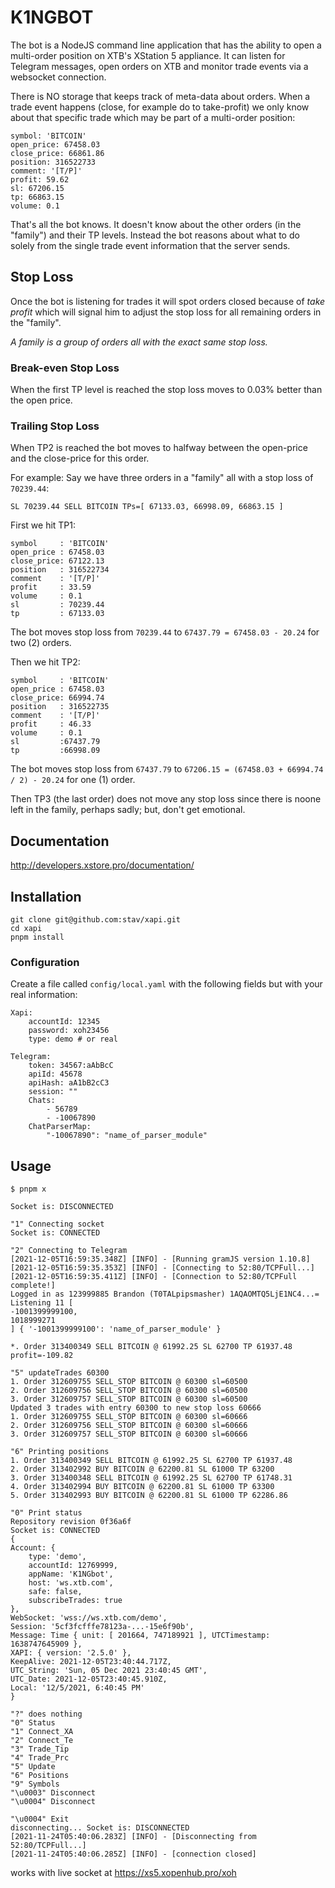 # K1NGBOT

The bot is a NodeJS command line application that has the ability to open a 
multi-order position on XTB's XStation 5 appliance. It can listen for Telegram 
messages, open orders on XTB and monitor trade events via a websocket connection.

There is NO storage that keeps track of meta-data about orders.  When a trade 
event happens (close, for example do to take-profit) we only know about that 
specific trade which may be part of a multi-order position:

    symbol: 'BITCOIN'
    open_price: 67458.03
    close_price: 66861.86
    position: 316522733
    comment: '[T/P]'
    profit: 59.62
    sl: 67206.15
    tp: 66863.15
    volume: 0.1

That's all the bot knows.  It doesn't know about the other orders (in the "family")
and their TP levels.  Instead the bot reasons about what to do solely from the single
trade event information that the server sends.

## Stop Loss

Once the bot is listening for trades it will spot orders closed because of _take
profit_ which will signal him to adjust the stop loss for all remaining orders in 
the "family".

_A family is a group of orders all with the exact same stop loss._

### Break-even Stop Loss

When the first TP level is reached the stop loss moves to 0.03% better than the
open price.

### Trailing Stop Loss

When TP2 is reached the bot moves to halfway between the open-price and the
close-price for this order.

For example: Say we have three orders in a "family" all with a stop loss of `70239.44`:

    SL 70239.44 SELL BITCOIN TPs=[ 67133.03, 66998.09, 66863.15 ]

First we hit TP1:

    symbol     : 'BITCOIN'
    open_price : 67458.03
    close_price: 67122.13
    position   : 316522734
    comment    : '[T/P]'
    profit     : 33.59
    volume     : 0.1
    sl         : 70239.44
    tp         : 67133.03

The bot moves stop loss from `70239.44` to `67437.79 = 67458.03 - 20.24` for two
(2) orders.

Then we hit TP2:

    symbol     : 'BITCOIN'
    open_price : 67458.03
    close_price: 66994.74
    position   : 316522735
    comment    : '[T/P]'
    profit     : 46.33
    volume     : 0.1
    sl         :67437.79
    tp         :66998.09

The bot moves stop loss from
`67437.79` to `67206.15 = (67458.03 + 66994.74 / 2) - 20.24` for one (1) order.

Then TP3 (the last order) does not move any stop loss since there is noone left
in the family, perhaps sadly; but, don't get emotional.

## Documentation

<http://developers.xstore.pro/documentation/>

## Installation

    git clone git@github.com:stav/xapi.git
    cd xapi
    pnpm install

### Configuration

Create a file called `config/local.yaml` with the following fields but with your
real information:

    Xapi:
        accountId: 12345
        password: xoh23456
        type: demo # or real

    Telegram:
        token: 34567:aAbBcC
        apiId: 45678
        apiHash: aA1bB2cC3
        session: ""
        Chats:
            - 56789
            - -10067890
        ChatParserMap:
            "-10067890": "name_of_parser_module"

## Usage

    $ pnpm x

    Socket is: DISCONNECTED

    "1" Connecting socket
    Socket is: CONNECTED

    "2" Connecting to Telegram
    [2021-12-05T16:59:35.348Z] [INFO] - [Running gramJS version 1.10.8]
    [2021-12-05T16:59:35.353Z] [INFO] - [Connecting to 52:80/TCPFull...]
    [2021-12-05T16:59:35.411Z] [INFO] - [Connection to 52:80/TCPFull complete!]
    Logged in as 123999885 Brandon (T0TALpipsmasher) 1AQAOMTQ5LjE1NC4...=
    Listening 11 [
    -1001399999100,
    1018999271
    ] { '-1001399999100': 'name_of_parser_module' }

    *. Order 313400349 SELL BITCOIN @ 61992.25 SL 62700 TP 61937.48 profit=-109.82

    "5" updateTrades 60300
    1. Order 312609755 SELL_STOP BITCOIN @ 60300 sl=60500
    2. Order 312609756 SELL_STOP BITCOIN @ 60300 sl=60500
    3. Order 312609757 SELL_STOP BITCOIN @ 60300 sl=60500
    Updated 3 trades with entry 60300 to new stop loss 60666
    1. Order 312609755 SELL_STOP BITCOIN @ 60300 sl=60666
    2. Order 312609756 SELL_STOP BITCOIN @ 60300 sl=60666
    3. Order 312609757 SELL_STOP BITCOIN @ 60300 sl=60666

    "6" Printing positions
    1. Order 313400349 SELL BITCOIN @ 61992.25 SL 62700 TP 61937.48
    2. Order 313402992 BUY BITCOIN @ 62200.81 SL 61000 TP 63200
    3. Order 313400348 SELL BITCOIN @ 61992.25 SL 62700 TP 61748.31
    4. Order 313402994 BUY BITCOIN @ 62200.81 SL 61000 TP 63300
    5. Order 313402993 BUY BITCOIN @ 62200.81 SL 61000 TP 62286.86

    "0" Print status
    Repository revision 0f36a6f
    Socket is: CONNECTED
    {
    Account: {
        type: 'demo',
        accountId: 12769999,
        appName: 'K1NGbot',
        host: 'ws.xtb.com',
        safe: false,
        subscribeTrades: true
    },
    WebSocket: 'wss://ws.xtb.com/demo',
    Session: '5cf3fcfffe78123a-...-15e6f90b',
    Message: Time { unit: [ 201664, 747189921 ], UTCTimestamp: 1638747645909 },
    XAPI: { version: '2.5.0' },
    KeepAlive: 2021-12-05T23:40:44.717Z,
    UTC_String: 'Sun, 05 Dec 2021 23:40:45 GMT',
    UTC_Date: 2021-12-05T23:40:45.910Z,
    Local: '12/5/2021, 6:40:45 PM'
    }

    "?" does nothing
    "0" Status
    "1" Connect_XA
    "2" Connect_Te
    "3" Trade_Tip
    "4" Trade_Prc
    "5" Update
    "6" Positions
    "9" Symbols
    "\u0003" Disconnect
    "\u0004" Disconnect

    "\u0004" Exit
    disconnecting... Socket is: DISCONNECTED
    [2021-11-24T05:40:06.283Z] [INFO] - [Disconnecting from 52:80/TCPFull...]
    [2021-11-24T05:40:06.285Z] [INFO] - [connection closed]

works with live socket at <https://xs5.xopenhub.pro/xoh>
